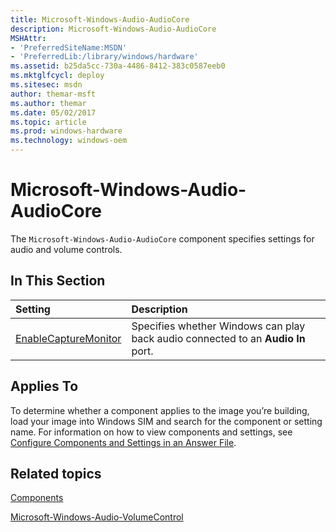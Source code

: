 ```yaml
---
title: Microsoft-Windows-Audio-AudioCore
description: Microsoft-Windows-Audio-AudioCore
MSHAttr:
- 'PreferredSiteName:MSDN'
- 'PreferredLib:/library/windows/hardware'
ms.assetid: b25da5cc-730a-4486-8412-383c0587eeb0
ms.mktglfcycl: deploy
ms.sitesec: msdn
author: themar-msft
ms.author: themar
ms.date: 05/02/2017
ms.topic: article
ms.prod: windows-hardware
ms.technology: windows-oem
---
```

# Microsoft-Windows-Audio-AudioCore

The `Microsoft-Windows-Audio-AudioCore` component specifies settings for audio and volume controls.

## In This Section

| Setting                 | Description                                                                           |
|:------------------------|:--------------------------------------------------------------------------------------|
| [EnableCaptureMonitor](microsoft-windows-audio-audiocore-enablecapturemonitor.md) | Specifies whether Windows can play back audio connected to an <strong>Audio In</strong> port. |

## Applies To

To determine whether a component applies to the image you’re building, load your image into Windows SIM and search for the component or setting name. For information on how to view components and settings, see [Configure Components and Settings in an Answer File](https://docs.microsoft.com/en-us/windows-hardware/customize/desktop/wsim/configure-components-and-settings-in-an-answer-file).

## Related topics

[Components](components-b-unattend.md)

[Microsoft-Windows-Audio-VolumeControl](microsoft-windows-audio-volumecontrol.md)
